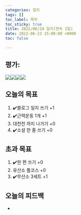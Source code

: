 ```yaml
---
categories: 일지
tags: []
toc_label: 목차
toc_sticky: true
title: 2022/06/24 일지(연속 2일)
date: 2022-06-23 15:00:00 +0000
toc: false

---
```

## 평가:

![](/blog/assets/images/s_rank.webp)![](/blog/assets/images/a_rank.webp)![](/blog/assets/images/b_rank.webp)![](/blog/assets/images/c_rank.webp)

## 오늘의 목표

1. :heavy_check_mark:블로그 일지 쓰기 +1
2. :heavy_check_mark:근력운동 1개 +1
3. 대천천 까지 나가기 +0
4. :heavy_check_mark:소설 한 줄 쓰기 +0

## 초과 목표

1. :heavy_check_mark:한 편 쓰기 +0
2. 유산소 풀코스 +0
3. :heavy_check_mark:무산소 3세트 +1

## 오늘의 피드백

* 